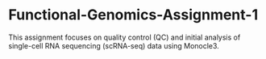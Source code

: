 # Functional-Genomics-Assignment-1
This assignment focuses on quality control (QC) and initial analysis of single-cell RNA sequencing (scRNA-seq) data using Monocle3. 
